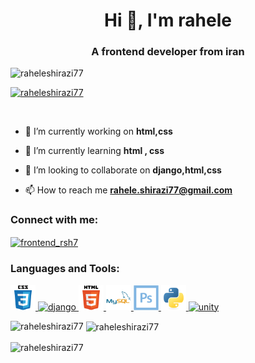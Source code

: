 <h1 align="center">Hi 👋, I'm rahele</h1>
<h3 align="center">A frontend developer from iran</h3>

<p align="left"> <img src="https://komarev.com/ghpvc/?username=raheleshirazi77&label=Profile%20views&color=d000fa&style=flat" alt="raheleshirazi77" /> </p>

<p align="left"> <a href="https://github.com/ryo-ma/github-profile-trophy"><img src="https://github-profile-trophy.vercel.app/?username=raheleshirazi77" alt="raheleshirazi77" /></a> </p>

<p align="left"> <a href="https://twitter.com/" target="blank"><img src="https://img.shields.io/twitter/follow/?logo=twitter&style=for-the-badge" alt="" /></a> </p>

- 🔭 I’m currently working on **html,css**

- 🌱 I’m currently learning **html , css**

- 👯 I’m looking to collaborate on **django,html,css**

- 📫 How to reach me **rahele.shirazi77@gmail.com**

<h3 align="left">Connect with me:</h3>
<p align="left">
<a href="https://instagram.com/frontend_rsh7" target="blank"><img align="center" src="https://raw.githubusercontent.com/rahuldkjain/github-profile-readme-generator/master/src/images/icons/Social/instagram.svg" alt="frontend_rsh7" height="30" width="40" /></a>
</p>

<h3 align="left">Languages and Tools:</h3>
<p align="left"> <a href="https://www.w3schools.com/css/" target="_blank" rel="noreferrer"> <img src="https://raw.githubusercontent.com/devicons/devicon/master/icons/css3/css3-original-wordmark.svg" alt="css3" width="40" height="40"/> </a> <a href="https://www.djangoproject.com/" target="_blank" rel="noreferrer"> <img src="https://cdn.worldvectorlogo.com/logos/django.svg" alt="django" width="40" height="40"/> </a> <a href="https://www.w3.org/html/" target="_blank" rel="noreferrer"> <img src="https://raw.githubusercontent.com/devicons/devicon/master/icons/html5/html5-original-wordmark.svg" alt="html5" width="40" height="40"/> </a> <a href="https://www.mysql.com/" target="_blank" rel="noreferrer"> <img src="https://raw.githubusercontent.com/devicons/devicon/master/icons/mysql/mysql-original-wordmark.svg" alt="mysql" width="40" height="40"/> </a> <a href="https://www.photoshop.com/en" target="_blank" rel="noreferrer"> <img src="https://raw.githubusercontent.com/devicons/devicon/master/icons/photoshop/photoshop-line.svg" alt="photoshop" width="40" height="40"/> </a> <a href="https://www.python.org" target="_blank" rel="noreferrer"> <img src="https://raw.githubusercontent.com/devicons/devicon/master/icons/python/python-original.svg" alt="python" width="40" height="40"/> </a> <a href="https://unity.com/" target="_blank" rel="noreferrer"> <img src="https://www.vectorlogo.zone/logos/unity3d/unity3d-icon.svg" alt="unity" width="40" height="40"/> </a> </p>

<p><img align="left" src="https://github-readme-stats.vercel.app/api/top-langs?username=raheleshirazi77&show_icons=true&text_color=ffffff&bg_color=e66bff&locale=en&layout=compact" alt="raheleshirazi77" /></p>

<p>&nbsp;<img align="center" src="https://github-readme-stats.vercel.app/api?username=raheleshirazi77&show_icons=true&title_color=000000&text_color=ffffff&bg_color=c21aff&locale=en" alt="raheleshirazi77" /></p>

<p><img align="center" src="https://github-readme-streak-stats.herokuapp.com/?user=raheleshirazi77&theme=default" alt="raheleshirazi77" /></p>
